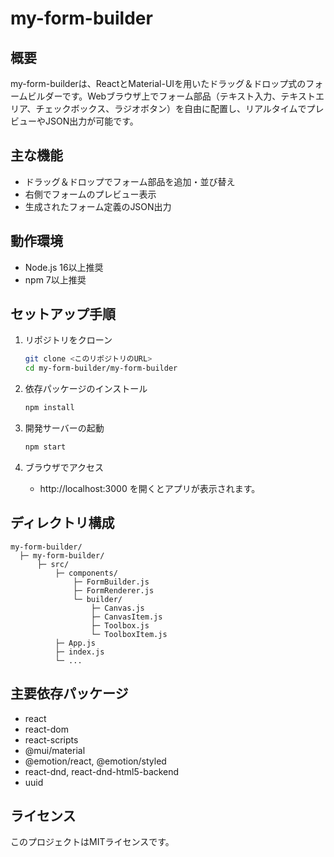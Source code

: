 # my-form-builder

## 概要

my-form-builderは、ReactとMaterial-UIを用いたドラッグ＆ドロップ式のフォームビルダーです。Webブラウザ上でフォーム部品（テキスト入力、テキストエリア、チェックボックス、ラジオボタン）を自由に配置し、リアルタイムでプレビューやJSON出力が可能です。

## 主な機能
- ドラッグ＆ドロップでフォーム部品を追加・並び替え
- 右側でフォームのプレビュー表示
- 生成されたフォーム定義のJSON出力

## 動作環境
- Node.js 16以上推奨
- npm 7以上推奨

## セットアップ手順

1. リポジトリをクローン
   ```sh
   git clone <このリポジトリのURL>
   cd my-form-builder/my-form-builder
   ```

2. 依存パッケージのインストール
   ```sh
   npm install
   ```

3. 開発サーバーの起動
   ```sh
   npm start
   ```

4. ブラウザでアクセス
   - http://localhost:3000 を開くとアプリが表示されます。

## ディレクトリ構成

```
my-form-builder/
  ├─ my-form-builder/
      ├─ src/
          ├─ components/
              ├─ FormBuilder.js
              ├─ FormRenderer.js
              └─ builder/
                  ├─ Canvas.js
                  ├─ CanvasItem.js
                  ├─ Toolbox.js
                  └─ ToolboxItem.js
          ├─ App.js
          ├─ index.js
          └─ ...
```

## 主要依存パッケージ
- react
- react-dom
- react-scripts
- @mui/material
- @emotion/react, @emotion/styled
- react-dnd, react-dnd-html5-backend
- uuid

## ライセンス
このプロジェクトはMITライセンスです。
